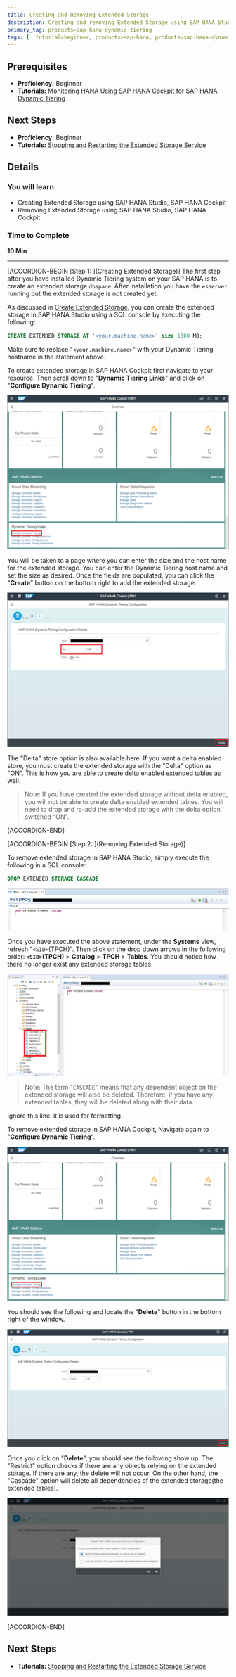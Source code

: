 ```yaml
---
title: Creating and Removing Extended Storage
description: Creating and removing Extended Storage using SAP HANA Studio and SAP HANA Cockpit
primary_tag: products>sap-hana-dynamic-tiering
tags: [  tutorial>beginner, products>sap-hana, products>sap-hana-dynamic-tiering, products>sap-hana-studio, topic>big-data, topic>sql ]
---
```


## Prerequisites  
 - **Proficiency:** Beginner
 - **Tutorials:** [Monitoring HANA Using SAP HANA Cockpit for SAP HANA Dynamic Tiering](https://www.sap.com/developer/tutorials/dt-monitoring-hana-part1.html)


## Next Steps
 - **Proficiency:** Beginner
 - **Tutorials:** [Stopping and Restarting the Extended Storage Service](https://www.sap.com/developer/tutorials/dt-monitoring-hana-part3.html)

## Details
### You will learn  
 - Creating Extended Storage using SAP HANA Studio, SAP HANA Cockpit
 - Removing Extended Storage using SAP HANA Studio, SAP HANA Cockpit

### Time to Complete
**10 Min**

---

[ACCORDION-BEGIN [Step 1: ](Creating Extended Storage)]
The first step after you have installed Dynamic Tiering system on your SAP HANA is to create an extended storage `dbspace`. After installation you have the `esserver` running but the extended storage is not created yet.

As discussed in [Create Extended Storage](http://www.sap.com/developer/tutorials/dt-create-schema-load-data-part1.html), you can create the extended storage in SAP HANA Studio using a SQL console by executing the following:

```sql
CREATE EXTENDED STORAGE AT '<your.machine.name>' size 1000 MB;
```
Make sure to replace "`<your.machine.name>`" with your Dynamic Tiering hostname in the statement above.

To create extended storage in SAP HANA Cockpit first navigate to your resource. Then scroll down to "**Dynamic Tiering Links**" and click on "**Configure Dynamic Tiering**".

![Configure Dynamic Tiering](config-dt-create.png)

You will be taken to a page where you can enter the size and the host name for the extended storage. You can enter the Dynamic Tiering host name and set the size as desired. Once the fields are populated, you can click the "**Create**" button on the bottom right to add the extended storage.

![Create Extended Storage on Cockpit](create-es-cockpit.png)

The "Delta" store option is also available here. If you want a delta enabled store, you must create the extended storage with the "Delta" option as "ON". This is how you are able to create delta enabled extended tables as well.

>Note: If you have created the extended storage without delta enabled, you will not be able to create delta enabled extended tables. You will need to drop and re-add the extended storage with the delta option switched "ON".


[ACCORDION-END]

[ACCORDION-BEGIN [Step 2: ](Removing Extended Storage)]

To remove extended storage in SAP HANA Studio, simply execute the following in a SQL console:

```sql
DROP EXTENDED STORAGE CASCADE
```

![Drop Extended Storage Tables in SAP HANA Studio](drop-extended.png)

Once you have executed the above statement, under the **Systems** view, refresh "`<SID>`(TPCH)". Then click on the drop down arrows in the following order: **`<SID>`(TPCH)** > **Catalog** > **TPCH** > **Tables**. You should notice how there no longer exist any extended storage tables.

![Extended Storage Tables Dropped in SAP HANA Studio](extended-dropped.png)

>Note: The term "`CASCADE`" means that any dependent object on the extended storage will also be deleted. Therefore, if you have any extended tables, they will be deleted along with their data.

Ignore this line. it is used for formatting.

To remove extended storage in SAP HANA Cockpit, Navigate again to "**Configure Dynamic Tiering**".

![Configure Dynamic Tiering](config-dt-create.png)

You should see the following and locate the "**Delete**" button in the bottom right of the window.

![Remove Extended Storage](remove-es-cockpit.png)

Once you click on "**Delete**", you should see the following show up. The "Restrict" option checks if there are any objects relying on the extended storage. If there are any, the delete will not occur. On the other hand, the "Cascade" option will delete all dependencies of the extended storage(the extended tables).

![Restrict and Cascade Option](restrict-cascade-es-cockpit.png)


[ACCORDION-END]


## Next Steps
- **Tutorials:** [Stopping and Restarting the Extended Storage Service](https://www.sap.com/developer/tutorials/dt-monitoring-hana-part3.html)
